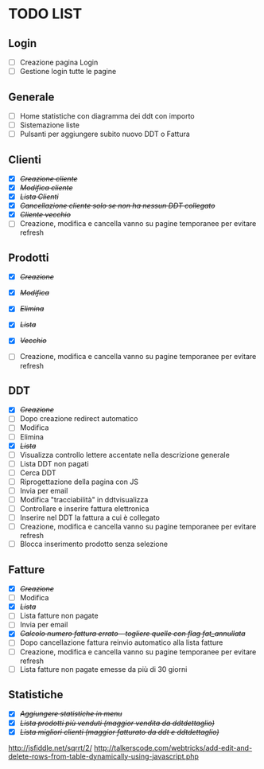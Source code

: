 # TODO LIST

## Login
* [ ] Creazione pagina Login
* [ ] Gestione login tutte le pagine

## Generale  
* [ ] Home statistiche con diagramma dei ddt con importo
* [ ] Sistemazione liste
* [ ] Pulsanti per aggiungere subito nuovo DDT o Fattura

## Clienti
* [X] ~~*Creazione cliente*~~
* [X] ~~*Modifica cliente*~~
* [X] ~~*Lista Clienti*~~
* [X] ~~*Cancellazione cliente solo se non ha nessun DDT collegato*~~
* [X] ~~*Cliente vecchio*~~
* [ ] Creazione, modifica e cancella vanno su pagine temporanee per evitare refresh

## Prodotti
* [X] ~~*Creazione*~~
* [X] ~~*Modifica*~~
* [X] ~~*Elimina*~~
* [X] ~~*Lista*~~
* [X] ~~*Vecchio*~~
* [ ] Creazione, modifica e cancella vanno su pagine temporanee per evitare refresh


## DDT
* [X] ~~*Creazione*~~
* [ ] Dopo creazione redirect automatico
* [ ] Modifica
* [ ] Elimina
* [X] ~~*Lista*~~
* [ ] Visualizza controllo lettere accentate nella descrizione generale
* [ ] Lista DDT non pagati
* [ ] Cerca DDT
* [ ] Riprogettazione della pagina con JS
* [ ] Invia per email
* [ ] Modifica "tracciabilità" in ddtvisualizza
* [ ] Controllare e inserire fattura elettronica
* [ ] Inserire nel DDT la fattura a cui è collegato
* [ ] Creazione, modifica e cancella vanno su pagine temporanee per evitare refresh
* [ ] Blocca inserimento prodotto senza selezione

## Fatture
* [X] ~~*Creazione*~~
* [ ] Modifica
* [X] ~~*Lista*~~
* [ ] Lista fatture non pagate
* [ ] Invia per email
* [X] ~~*Calcolo numero fattura errato - togliere quelle con flag fat_annullata*~~
* [ ] Dopo cancellazione fattura reinvio automatico alla lista fatture
* [ ] Creazione, modifica e cancella vanno su pagine temporanee per evitare refresh
* [ ] Lista fatture non pagate emesse da più di 30 giorni

## Statistiche
* [X] ~~*Aggiungere statistiche in menu*~~
* [X] ~~*Lista prodotti più venduti (maggior vendita da ddtdettaglio)*~~
* [X] ~~*Lista migliori clienti (maggior fatturato da ddt e ddtdettaglio)*~~

<!---
inserimento CTRL + SHIFT + C
toggle CTRL + SHIFT + ENTER
-->

http://jsfiddle.net/sqrrt/2/
http://talkerscode.com/webtricks/add-edit-and-delete-rows-from-table-dynamically-using-javascript.php